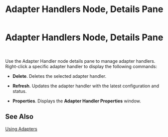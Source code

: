 ﻿---
title: Adapter Handlers Node, Details Pane
TOCTitle: Adapter Handlers Node, Details Pane
ms:assetid: 2fb0de60-d3ee-4dec-82f8-32ea61897d0b
ms:mtpsurl: https://msdn.microsoft.com/en-us/library/Aa559447(v=BTS.80)
ms:contentKeyID: 51527089
ms.date: 08/30/2017
mtps_version: v=BTS.80
f1_keywords:
- bts10.admin.resultsobject.adapterhandler
---

# Adapter Handlers Node, Details Pane

 

Use the Adapter Handler node details pane to manage adapter handlers. Right-click a specific adapter handler to display the following commands:

  - **Delete**. Deletes the selected adapter handler.

  - **Refresh**. Updates the adapter handler with the latest configuration and status.

  - **Properties**. Displays the **Adapter Handler Properties** window.

## See Also

[Using Adapters](https://msdn.microsoft.com/library/aa578103\(v=bts.80\))


